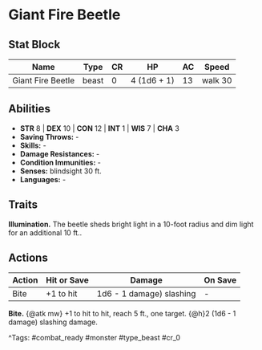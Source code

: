# Giant Fire Beetle

## Stat Block

| Name | Type | CR | HP | AC | Speed |
|------|------|----|----|----|-------|
| Giant Fire Beetle | beast | 0 | 4 (1d6 + 1) | 13 | walk 30 |

## Abilities

- **STR** 8 | **DEX** 10 | **CON** 12 | **INT** 1 | **WIS** 7 | **CHA** 3
- **Saving Throws:** -  
- **Skills:** -  
- **Damage Resistances:** -  
- **Condition Immunities:** -  
- **Senses:** blindsight 30 ft.  
- **Languages:** -

## Traits

**Illumination.** The beetle sheds bright light in a 10-foot radius and dim light for an additional 10 ft..


## Actions

| Action | Hit or Save | Damage | On Save |
|--------|--------------|--------|----------|
| Bite | +1 to hit | 1d6 - 1 damage) slashing | - |

**Bite.** {@atk mw} +1 to hit to hit, reach 5 ft., one target. {@h}2 (1d6 - 1 damage) slashing damage.


^Tags: #combat_ready #monster #type_beast #cr_0